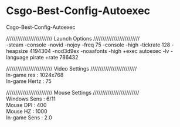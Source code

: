 # Csgo-Best-Config-Autoexec
Csgo-Best-Config-Autoexec

///////////////////////// Launch Options /////////////////////////  
-steam -console -novid -nojoy -freq 75 -console -high -tickrate 128 -heapsize 4194304 -nod3d9ex -noaafonts -high +exec autoexec -lv -language pirate +rate 786432 

///////////////////////// Video Settings /////////////////////////  
In-game res : 1024x768  
In-game Hertz : 75  


///////////////////////// Mouse Settings /////////////////////////  
Windows Sens : 6/11  
Mouse DPI : 400  
Mouse HZ : 1000  
In-game Sens : 2.0  
